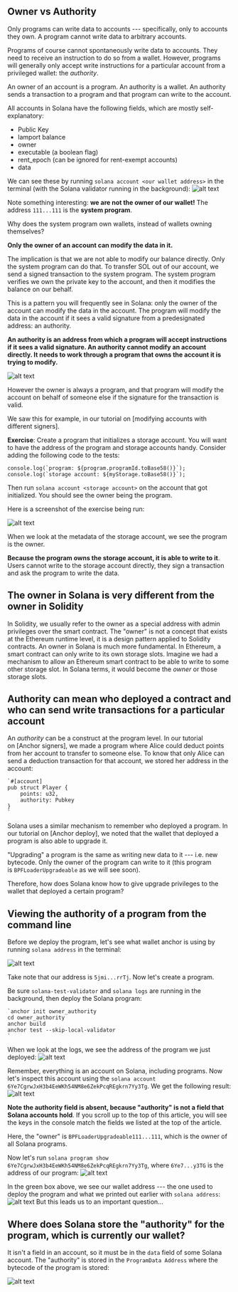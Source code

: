 Owner vs Authority
------------------

Only programs can write data to accounts --- specifically, only to accounts they own. A program cannot write data to arbitrary accounts.

Programs of course cannot spontaneously write data to accounts. They need to receive an instruction to do so from a wallet. However, programs will generally only accept write instructions for a particular account from a privileged wallet: the *authority*.

An owner of an account is a program. An authority is a wallet. An authority sends a transaction to a program and that program can write to the account.

All accounts in Solana have the following fields, which are mostly self-explanatory:

-   Public Key
-   lamport balance
-   owner
-   executable (a boolean flag)
-   rent\_epoch (can be ignored for rent-exempt accounts)
-   data

We can see these by running `solana account <our wallet address>` in the terminal (with the Solana validator running in the background):
![alt text](image.png)


Note something interesting: **we are not the owner of our wallet!** The address `111...111` is the **system program**.

Why does the system program own wallets, instead of wallets owning themselves?

**Only the owner of an account can modify the data in it.**

The implication is that we are not able to modify our balance directly. Only the system program can do that. To transfer SOL out of our account, we send a signed transaction to the system program. The system program verifies we own the private key to the account, and then it modifies the balance on our behalf.

This is a pattern you will frequently see in Solana: only the owner of the account can modify the data in the account. The program will modify the data in the account if it sees a valid signature from a predesignated address: an authority.

**An authority is an address from which a program will accept instructions if it sees a valid signature. An authority cannot modify an account directly. It needs to work through a program that owns the account it is trying to modify.**

![alt text](image-1.png)


However the owner is always a program, and that program will modify the account on behalf of someone else if the signature for the transaction is valid.

We saw this for example, in our tutorial on [modifying accounts with different signers].

**Exercise**: Create a program that initializes a storage account. You will want to have the address of the program and storage accounts handy. Consider adding the following code to the tests:

```
console.log(`program: ${program.programId.toBase58()}`);
console.log(`storage account: ${myStorage.toBase58()}`);

```

Then run `solana account <storage account>` on the account that got initialized. You should see the owner being the program.

Here is a screenshot of the exercise being run:

![alt text](image-3.png)


When we look at the metadata of the storage account, we see the program is the owner.

**Because the program owns the storage account, it is able to write to it**. Users cannot write to the storage account directly, they sign a transaction and ask the program to write the data.

The owner in Solana is very different from the owner in Solidity
----------------------------------------------------------------

In Solidity, we usually refer to the owner as a special address with admin privileges over the smart contract. The "owner" is not a concept that exists at the Ethereum runtime level, it is a design pattern applied to Solidity contracts. An owner in Solana is much more fundamental. In Ethereum, a smart contract can only write to its own storage slots. Imagine we had a mechanism to allow an Ethereum smart contract to be able to write to some other storage slot. In Solana terms, it would become the *owner* or those storage slots.

Authority can mean who deployed a contract and who can send write transactions for a particular account
-------------------------------------------------------------------------------------------------------

An *authority* can be a construct at the program level. In our tutorial on [Anchor signers], we made a program where Alice could deduct points from her account to transfer to someone else. To know that only Alice can send a deduction transaction for that account, we stored her address in the account:

```
`#[account]
pub struct Player {
    points: u32,
    authority: Pubkey
}
`
```

Solana uses a similar mechanism to remember who deployed a program. In our tutorial on [Anchor deploy], we noted that the wallet that deployed a program is also able to upgrade it.

"Upgrading" a program is the same as writing new data to it --- i.e. new bytecode. Only the owner of the program can write to it (this program is `BPFLoaderUpgradeable` as we will see soon).

Therefore, how does Solana know how to give upgrade privileges to the wallet that deployed a certain program?

Viewing the authority of a program from the command line
--------------------------------------------------------

Before we deploy the program, let's see what wallet anchor is using by running `solana address` in the terminal:

![alt text](image-2.png)

Take note that our address is `5jmi...rrTj`. Now let's create a program.

Be sure `solana-test-validator` and `solana logs` are running in the background, then deploy the Solana program:

```
`anchor init owner_authority
cd owner_authority
anchor build
anchor test --skip-local-validator
`
```

When we look at the logs, we see the address of the program we just deployed:
![alt text](image-4.png)

Remember, everything is an account on Solana, including programs. Now let's inspect this account using the `solana account 6Ye7CgrwJxH3b4EeWKh54NM8e6ZekPcqREgkrn7Yy3Tg`. We get the following result:
![alt text](image-5.png)


**Note the authority field is absent, because "authority" is not a field that Solana accounts hold**. If you scroll up to the top of this article, you will see the keys in the console match the fields we listed at the top of the article.

Here, the "owner" is `BPFLoaderUpgradeable111...111`, which is the owner of all Solana programs.

Now let's run `solana program show 6Ye7CgrwJxH3b4EeWKh54NM8e6ZekPcqREgkrn7Yy3Tg`, where `6Ye7...y3TG` is the address of our program:
![alt text](image-6.png)


In the green box above, we see our wallet address --- the one used to deploy the program and what we printed out earlier with `solana address`:
![alt text](image-7.png)
But this leads us to an important question...

Where does Solana store the "authority" for the program, which is currently our wallet?
---------------------------------------------------------------------------------------

It isn't a field in an account, so it must be in the `data` field of some Solana account. The "authority" is stored in the `ProgramData Address` where the bytecode of the program is stored:

![alt text](image-8.png)

